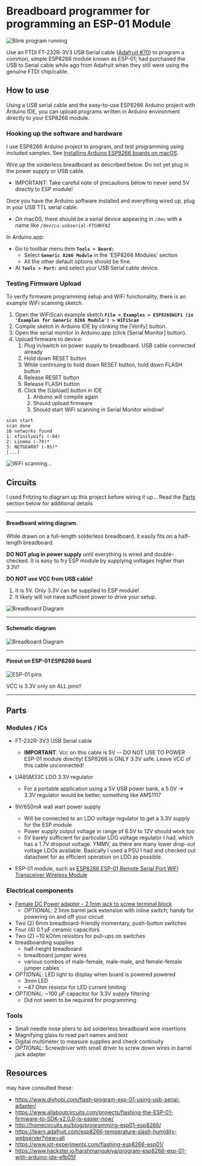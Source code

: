 # Breadboard programmer for programming an ESP-01 Module

![Blink program running](esp01-blink.gif "ESP-01 Blink sketch running")

Use an FTDI FT-232R-3V3 USB Serial cable ([Adafruit #70](https://www.adafruit.com/product/70)) to program a common, simple ESP8266 module known as ESP-01; had purchased the USB to Serial cable  while ago from Adafruit when they still were using the genuine FTDI chip/cable.


## How to use

Using a USB serial cable and the easy-to-use ESP8266 Arduino project with Arduino IDE, you can upload programs written in Arduino environment directly to your ESP8266 module.

### Hooking up the software and hardware

I use ESP8266 Arduino project to program, and test programming using included samples. See [Installing Arduino ESP8266 boards on macOS](Installing_Arduino_ESP8266_boards_on_macOS.md).

Wire up the solderless breadboard as described below. Do not yet plug in the power supply or USB cable.

  - IMPORTANT: Take careful note of precautions below to never send 5V directly to ESP module!

Once you have the Arduino software installed and everything wired up, plug in your USB TTL serial cable.

  - On macOS, there should be a serial device appearing in `/dev` with a name like `/dev/cu.usbserial-FTG9KF8Z`

In Arduino.app:

 - Go to toolbar menu item **`Tools > Board:`**
   - Select **`Generic 8266 Module`** in the 'ESP8266 Modules' section
   - All the other default options should be fine.
 - At **`Tools > Port:`** and select your USB Serial cable device.



### Testing Firmware Upload

To verify firmware programming setup and WiFi functionality, there is an  example WiFi scanning sketch.

 1. Open the WiFiScan example sketch **`File > Examples > ESP8266WiFi (in 'Examples for Generic 8266 Module') > WiFiScan`**
 1. Compile sketch in Arduino IDE by clinking the [Verify] button.
 1. Open the serial monitor in Arduino.app (click [Serial Monitor] button).
 1. Upload firmware to device:
    1. Plug in/switch on power supply to breadboard. USB cable connected already
	2. Hold down RESET button
	3. While continuing to hold down RESET button, hold down FLASH button
	4. Release RESET button
	5. Release FLASH button
	6. Click the [Upload] button in IDE
	   1. Arduino will compile again
	   2. Should upload firmware
	   3. Should start WiFi scanning in Serial Monitor window!

```
scan start
scan done
16 networks found
1: xfinitywifi (-84)
2: Linoma (-79)*
3: NETGEAR07 (-85)*
[...]
```


![WiFi scanning...](esp01-wifi-scanning.gif "WiFiScanning sketch serial monitor output")


## Circuits

I used Fritzing to diagram up this project before wiring it up... Read the [Parts](#parts) section below for additional details

---

#### Breadboard wiring diagram.

While drawn on a full-length solderless breadboard, it easily fits on a half-length breadboard.

**DO NOT plug in power supply** until everything is wired and double-checked. It is easy to fry ESP module by supplying voltages higher than 3.3V!

**DO NOT use VCC from USB cable!**
 1. It is 5V. Only 3.3V can be supplied to ESP module!
 2. It likely will not have sufficient power to drive your setup.



![Breadboard Diagram](Programming_ESP-01_rev1_bb.png)

---

#### Schematic diagram

![Breadboard Diagram](Programming_ESP-01_rev1_schem.png)

---

#### Pinout on ESP-01 ESP8266 board

![ESP-01 pins](esp-01-pins.jpg)

VCC is 3.3V only on ALL pins!!

---

## Parts


### Modules / ICs

  - FT-232R-3V3 USB Serial cable
    - **IMPORTANT**: Vcc on this cable is 5V -- DO NOT USE TO POWER ESP-01 module directly! ESP8266 is ONLY 3.3V safe. Leave VCC of this cable unconnected!

  - UA85M33C LDO 3.3V regulator
    - For a portable application using a 5V USB power bank, a 5.0V -> 3.3V regulator would be better, something like AMS1117

  - 9V/650mA wall wart power supply
    - Will be connected to an LDO voltage regulator to get a 3.3V supply for the ESP module
    - Power supply output voltage in range of 6.5V to 12V should work too
	- 5V barely sufficient for particular LDO voltage regulator I had, which has a 1.7V dropout voltage. YMMV, as there are many lower drop-out voltage LDOs available. Basically I used a PSU I had and checked out datasheet for as efficient operation on LDO as possible.

  - ESP-01 module, such as [ESP8266 ESP-01 Remote Serial Port WIFI Transceiver Wireless Module](https://www.banggood.com/ESP8266-Remote-Serial-Port-WIFI-Transceiver-Wireless-Module-p-947259.html?rmmds=search&cur_warehouse=CN)

### Electrical components

  - [Female DC Power adapter - 2.1mm jack to screw terminal block](https://www.adafruit.com/product/368)
    - *OPTIONAL*: 2.1mm barrel jack extension with inline switch; handy for powering on and off your circuit
  - Two (2) 6mm breadboard-friendly momentary, push-button switches
  - Four (4) 0.1 µF ceramic capacitors
  - Two (2) ~10 kOhm resistors for pull-ups on switches
  - breadboarding supplies
    - half-height breadboard
	- breadboard jumper wires
    - various combos of male-female, male-male, and female-female jumper cables
  - *OPTIONAL*: LED light to display when board is powered powered
    - 3mm LED
	- ~47 Ohm resistor for LED current limiting
  - *OPTIONAL*: ~100 µF capacitor for 3.3V supply filtering
    - Did not seem to be required for programming


### Tools

 - Small needle nose pliers to aid solderless breadboard wire insertions
 - Magnifying glass to read part names and text
 - Digital multimeter to measure supplies and check continuity
 - *OPTIONAL*: Screwdriver with small driver to screw down wires in barrel jack adapter




## Resources

may have consulted these:

 - <https://www.diyhobi.com/flash-program-esp-01-using-usb-serial-adapter/>
 - <https://www.allaboutcircuits.com/projects/flashing-the-ESP-01-firmware-to-SDK-v2.0.0-is-easier-now/>
 - <http://homecircuits.eu/blog/programming-esp01-esp8266/>
 - <https://learn.adafruit.com/esp8266-temperature-slash-humidity-webserver?view=all>
 - <https://www.iot-experiments.com/flashing-esp8266-esp01/>
 - <https://www.hackster.io/harshmangukiya/program-esp8266-esp-01-with-arduino-ide-efb05f>
